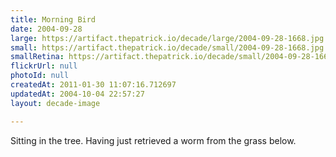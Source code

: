 ```yaml
---
title: Morning Bird
date: 2004-09-28
large: https://artifact.thepatrick.io/decade/large/2004-09-28-1668.jpg
small: https://artifact.thepatrick.io/decade/small/2004-09-28-1668.jpg
smallRetina: https://artifact.thepatrick.io/decade/small/2004-09-28-1668@2x.jpg
flickrUrl: null
photoId: null
createdAt: 2011-01-30 11:07:16.712697
updatedAt: 2004-10-04 22:57:27
layout: decade-image

---
```

Sitting in the tree. Having just retrieved a worm from the grass below.
